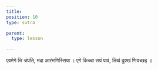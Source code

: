```yaml
---
title: 
position: 10
type: sutra

parent:
  type: lesson

---
```


एवमेगे त्ति जंपंति, मंदा आरंभणिस्सिया ।
एगे किच्चा सयं पावं, तिव्वं दुक्खं णियच्छइ ॥